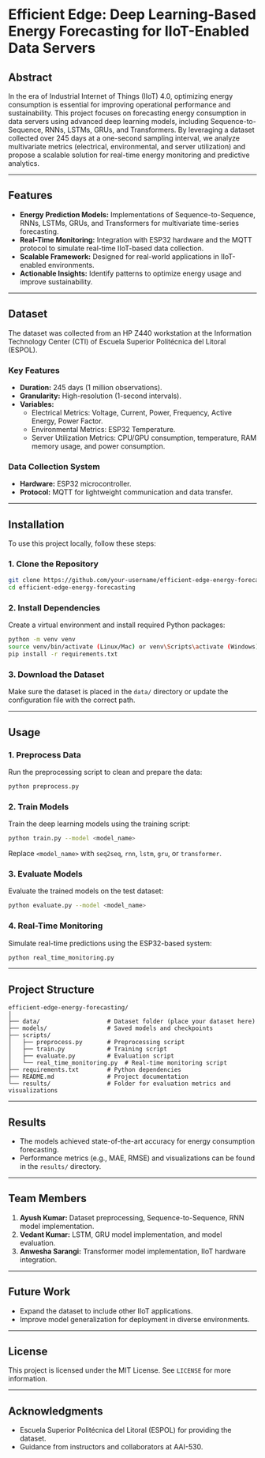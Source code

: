 # **Efficient Edge: Deep Learning-Based Energy Forecasting for IIoT-Enabled Data Servers**

## **Abstract**
In the era of Industrial Internet of Things (IIoT) 4.0, optimizing energy consumption is essential for improving operational performance and sustainability. This project focuses on forecasting energy consumption in data servers using advanced deep learning models, including Sequence-to-Sequence, RNNs, LSTMs, GRUs, and Transformers. By leveraging a dataset collected over 245 days at a one-second sampling interval, we analyze multivariate metrics (electrical, environmental, and server utilization) and propose a scalable solution for real-time energy monitoring and predictive analytics.

---

## **Features**
- **Energy Prediction Models:** Implementations of Sequence-to-Sequence, RNNs, LSTMs, GRUs, and Transformers for multivariate time-series forecasting.  
- **Real-Time Monitoring:** Integration with ESP32 hardware and the MQTT protocol to simulate real-time IIoT-based data collection.  
- **Scalable Framework:** Designed for real-world applications in IIoT-enabled environments.  
- **Actionable Insights:** Identify patterns to optimize energy usage and improve sustainability.

---

## **Dataset**
The dataset was collected from an HP Z440 workstation at the Information Technology Center (CTI) of Escuela Superior Politécnica del Litoral (ESPOL).

### **Key Features**
- **Duration:** 245 days (1 million observations).  
- **Granularity:** High-resolution (1-second intervals).  
- **Variables:**  
  - Electrical Metrics: Voltage, Current, Power, Frequency, Active Energy, Power Factor.  
  - Environmental Metrics: ESP32 Temperature.  
  - Server Utilization Metrics: CPU/GPU consumption, temperature, RAM memory usage, and power consumption.

### **Data Collection System**
- **Hardware:** ESP32 microcontroller.  
- **Protocol:** MQTT for lightweight communication and data transfer.

---

## **Installation**
To use this project locally, follow these steps:

### **1. Clone the Repository**
```bash
git clone https://github.com/your-username/efficient-edge-energy-forecasting.git
cd efficient-edge-energy-forecasting
```

### **2. Install Dependencies**
Create a virtual environment and install required Python packages:
```bash
python -m venv venv
source venv/bin/activate (Linux/Mac) or venv\Scripts\activate (Windows)
pip install -r requirements.txt
```

### **3. Download the Dataset**
Make sure the dataset is placed in the `data/` directory or update the configuration file with the correct path.

---

## **Usage**
### **1. Preprocess Data**
Run the preprocessing script to clean and prepare the data:
```bash
python preprocess.py
```

### **2. Train Models**
Train the deep learning models using the training script:
```bash
python train.py --model <model_name>
```
Replace `<model_name>` with `seq2seq`, `rnn`, `lstm`, `gru`, or `transformer`.

### **3. Evaluate Models**
Evaluate the trained models on the test dataset:
```bash
python evaluate.py --model <model_name>
```

### **4. Real-Time Monitoring**
Simulate real-time predictions using the ESP32-based system:
```bash
python real_time_monitoring.py
```

---

## **Project Structure**
```
efficient-edge-energy-forecasting/
│
├── data/                   # Dataset folder (place your dataset here)
├── models/                 # Saved models and checkpoints
├── scripts/
│   ├── preprocess.py       # Preprocessing script
│   ├── train.py            # Training script
│   ├── evaluate.py         # Evaluation script
│   └── real_time_monitoring.py  # Real-time monitoring script
├── requirements.txt        # Python dependencies
├── README.md               # Project documentation
└── results/                # Folder for evaluation metrics and visualizations
```

---

## **Results**
- The models achieved state-of-the-art accuracy for energy consumption forecasting.  
- Performance metrics (e.g., MAE, RMSE) and visualizations can be found in the `results/` directory.

---

## **Team Members**
1. **Ayush Kumar:** Dataset preprocessing, Sequence-to-Sequence, RNN model implementation.  
2. **Vedant Kumar:** LSTM, GRU model implementation, and model evaluation.  
3. **Anwesha Sarangi:** Transformer model implementation, IIoT hardware integration.

---

## **Future Work**
- Expand the dataset to include other IIoT applications.  
- Improve model generalization for deployment in diverse environments.

---

## **License**
This project is licensed under the MIT License. See `LICENSE` for more information.

---

## **Acknowledgments**
- Escuela Superior Politécnica del Litoral (ESPOL) for providing the dataset.  
- Guidance from instructors and collaborators at AAI-530.
